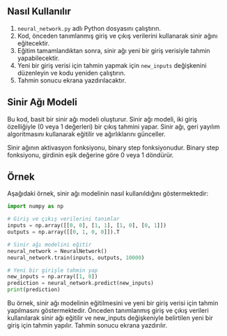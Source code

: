 
## Nasıl Kullanılır

1. `neural_network.py` adlı Python dosyasını çalıştırın.
2. Kod, önceden tanımlanmış giriş ve çıkış verilerini kullanarak sinir ağını eğitecektir.
3. Eğitim tamamlandıktan sonra, sinir ağı yeni bir giriş verisiyle tahmin yapabilecektir.
4. Yeni bir giriş verisi için tahmin yapmak için `new_inputs` değişkenini düzenleyin ve kodu yeniden çalıştırın.
5. Tahmin sonucu ekrana yazdırılacaktır.

## Sinir Ağı Modeli

Bu kod, basit bir sinir ağı modeli oluşturur. Sinir ağı modeli, iki giriş özelliğiyle (0 veya 1 değerleri) bir çıkış tahmini yapar. Sinir ağı, geri yayılım algoritmasını kullanarak eğitilir ve ağırlıklarını günceller.

Sinir ağının aktivasyon fonksiyonu, binary step fonksiyonudur. Binary step fonksiyonu, girdinin eşik değerine göre 0 veya 1 döndürür.

## Örnek

Aşağıdaki örnek, sinir ağı modelinin nasıl kullanıldığını göstermektedir:

```python
import numpy as np

# Giriş ve çıkış verilerini tanımlar
inputs = np.array([[0, 0], [1, 1], [1, 0], [0, 1]])
outputs = np.array([[0, 1, 0, 0]]).T

# Sinir ağı modelini eğitir
neural_network = NeuralNetwork()
neural_network.train(inputs, outputs, 10000)

# Yeni bir girişle tahmin yap
new_inputs = np.array([1, 0])
prediction = neural_network.predict(new_inputs)
print(prediction)
```

Bu örnek, sinir ağı modelinin eğitilmesini ve yeni bir giriş verisi için tahmin yapılmasını göstermektedir. Önceden tanımlanmış giriş ve çıkış verileri kullanılarak sinir ağı eğitilir ve new_inputs değişkeniyle belirtilen yeni bir giriş için tahmin yapılır. Tahmin sonucu ekrana yazdırılır.